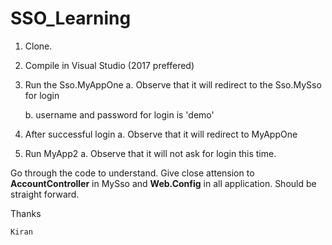 # SSO_Learning

1. Clone.
2. Compile in Visual Studio (2017 preffered)
3. Run the Sso.MyAppOne 
    a. Observe that it will redirect to the Sso.MySso for login 
    
    b. username and password for login is 'demo'
 4. After successful login
    a. Observe that it will redirect to MyAppOne
 5. Run MyApp2
    a. Observe that it will not ask for login this time. 
    
    
Go through the code to understand. Give close attension to **AccountController** in MySso and **Web.Config** in all application. 
Should be straight forward. 

Thanks

`Kiran`
